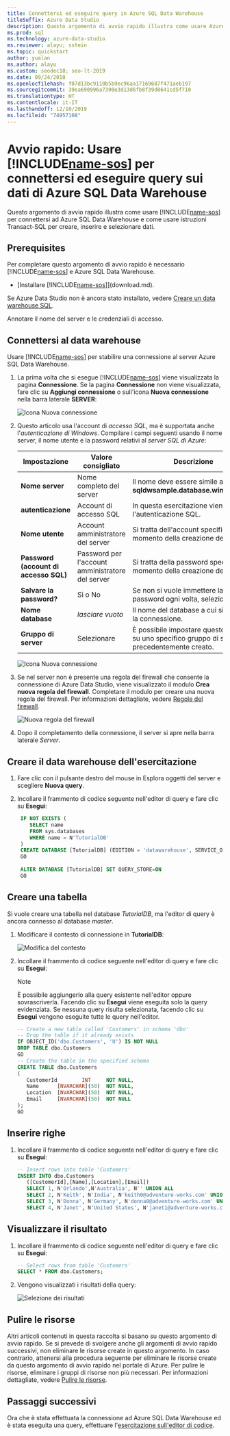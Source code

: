 ```yaml
---
title: Connettersi ed eseguire query in Azure SQL Data Warehouse
titleSuffix: Azure Data Studio
description: Questo argomento di avvio rapido illustra come usare Azure Data Studio per connettersi ad Azure SQL Data Warehouse ed eseguire una query
ms.prod: sql
ms.technology: azure-data-studio
ms.reviewer: alayu; sstein
ms.topic: quickstart
author: yualan
ms.author: alayu
ms.custom: seodec18; seo-lt-2019
ms.date: 09/24/2018
ms.openlocfilehash: f07d13bc9110b5b9ec96aa17169687f471aeb197
ms.sourcegitcommit: 39ea690996a7390e3d13d6fb8f39d8641cd5f710
ms.translationtype: HT
ms.contentlocale: it-IT
ms.lasthandoff: 12/10/2019
ms.locfileid: "74957108"
---
```

# <a name="quickstart-use-includename-sosincludesname-sos-shortmd-to-connect-and-query-data-in-azure-sql-data-warehouse"></a>Avvio rapido: Usare [!INCLUDE[name-sos](../includes/name-sos-short.md)] per connettersi ed eseguire query sui dati di Azure SQL Data Warehouse

Questo argomento di avvio rapido illustra come usare [!INCLUDE[name-sos](../includes/name-sos-short.md)] per connettersi ad Azure SQL Data Warehouse e come usare istruzioni Transact-SQL per creare, inserire e selezionare dati. 

## <a name="prerequisites"></a>Prerequisites
Per completare questo argomento di avvio rapido è necessario [!INCLUDE[name-sos](../includes/name-sos-short.md)] e Azure SQL Data Warehouse.

- [Installare [!INCLUDE[name-sos](../includes/name-sos-short.md)]](download.md).

Se Azure Data Studio non è ancora stato installato, vedere [Creare un data warehouse SQL](https://docs.microsoft.com/azure/sql-data-warehouse/sql-data-warehouse-get-started-provision).

Annotare il nome del server e le credenziali di accesso.


## <a name="connect-to-your-data-warehouse"></a>Connettersi al data warehouse

Usare [!INCLUDE[name-sos](../includes/name-sos-short.md)] per stabilire una connessione al server Azure SQL Data Warehouse.

1. La prima volta che si esegue [!INCLUDE[name-sos](../includes/name-sos-short.md)] viene visualizzata la pagina **Connessione**. Se la pagina **Connessione** non viene visualizzata, fare clic su **Aggiungi connessione** o sull'icona **Nuova connessione** nella barra laterale **SERVER**:
   
   ![Icona Nuova connessione](media/quickstart-sql-dw/new-connection-icon.png)

2. Questo articolo usa l'account di *accesso SQL*, ma è supportata anche l'*autenticazione di Windows*. Compilare i campi seguenti usando il nome server, il nome utente e la password relativi al *server SQL di Azure*:

   | Impostazione       | Valore consigliato | Descrizione |
   | ------------ | ------------------ | ------------------------------------------------- | 
   | **Nome server** | Nome completo del server | Il nome deve essere simile a: **sqldwsample.database.windows.net** |
   | **autenticazione** | Account di accesso SQL| In questa esercitazione viene usata l'autenticazione SQL. |
   | **Nome utente** | Account amministratore del server | Si tratta dell'account specificato al momento della creazione del server. |
   | **Password (account di accesso SQL)** | Password per l'account amministratore del server | Si tratta della password specificata al momento della creazione del server. |
   | **Salvare la password?** | Sì o No | Se non si vuole immettere la password ogni volta, selezionare Sì. |
   | **Nome database** | *lasciare vuoto* | Il nome del database a cui si effettua la connessione. |
   | **Gruppo di server** | Selezionare <Default> | È possibile impostare questo campo su uno specifico gruppo di server precedentemente creato. | 

   ![Icona Nuova connessione](media/quickstart-sql-dw/new-connection-screen.png) 

3. Se nel server non è presente una regola del firewall che consente la connessione di Azure Data Studio, viene visualizzato il modulo **Crea nuova regola del firewall**. Completare il modulo per creare una nuova regola del firewall. Per informazioni dettagliate, vedere [Regole del firewall](https://docs.microsoft.com/azure/sql-database/sql-database-firewall-configure).

   ![Nuova regola del firewall](media/quickstart-sql-dw/firewall.png)  

4. Dopo il completamento della connessione, il server si apre nella barra laterale *Server*.

## <a name="create-the-tutorial-data-warehouse"></a>Creare il data warehouse dell'esercitazione
1. Fare clic con il pulsante destro del mouse in Esplora oggetti del server e scegliere **Nuova query**.

1. Incollare il frammento di codice seguente nell'editor di query e fare clic su **Esegui**:

   ```sql
    IF NOT EXISTS (
       SELECT name
       FROM sys.databases
       WHERE name = N'TutorialDB'
    )
    CREATE DATABASE [TutorialDB] (EDITION = 'datawarehouse', SERVICE_OBJECTIVE='DW100');
    GO  
    
    ALTER DATABASE [TutorialDB] SET QUERY_STORE=ON
    GO
   ```


## <a name="create-a-table"></a>Creare una tabella

Si vuole creare una tabella nel database *TutorialDB*, ma l'editor di query è ancora connesso al database *master*. 

1. Modificare il contesto di connessione in **TutorialDB**:

   ![Modifica del contesto](media/quickstart-sql-database/change-context.png)


1. Incollare il frammento di codice seguente nell'editor di query e fare clic su **Esegui**:

   > [!NOTE]
   > È possibile aggiungerlo alla query esistente nell'editor oppure sovrascriverla. Facendo clic su **Esegui** viene eseguita solo la query evidenziata. Se nessuna query risulta selezionata, facendo clic su **Esegui** vengono eseguite tutte le query nell'editor.

   ```sql
   -- Create a new table called 'Customers' in schema 'dbo'
   -- Drop the table if it already exists
   IF OBJECT_ID('dbo.Customers', 'U') IS NOT NULL
   DROP TABLE dbo.Customers
   GO
   -- Create the table in the specified schema
   CREATE TABLE dbo.Customers
   (
      CustomerId        INT     NOT NULL,
      Name      [NVARCHAR](50)  NOT NULL,
      Location  [NVARCHAR](50)  NOT NULL,
      Email     [NVARCHAR](50)  NOT NULL
   );
   GO
   ```


## <a name="insert-rows"></a>Inserire righe

1. Incollare il frammento di codice seguente nell'editor di query e fare clic su **Esegui**:

   ```sql
   -- Insert rows into table 'Customers'
   INSERT INTO dbo.Customers
      ([CustomerId],[Name],[Location],[Email])
      SELECT 1, N'Orlando',N'Australia', N'' UNION ALL
      SELECT 2, N'Keith', N'India', N'keith0@adventure-works.com' UNION ALL
      SELECT 3, N'Donna', N'Germany', N'donna0@adventure-works.com' UNION ALL
      SELECT 4, N'Janet', N'United States', N'janet1@adventure-works.com'
   ```


## <a name="view-the-result"></a>Visualizzare il risultato
1. Incollare il frammento di codice seguente nell'editor di query e fare clic su **Esegui**:

   ```sql
   -- Select rows from table 'Customers'
   SELECT * FROM dbo.Customers;
   ```

1. Vengono visualizzati i risultati della query:

   ![Selezione dei risultati](media/quickstart-sql-dw/select-results.png)


## <a name="clean-up-resources"></a>Pulire le risorse

Altri articoli contenuti in questa raccolta si basano su questo argomento di avvio rapido. Se si prevede di svolgere anche gli argomenti di avvio rapido successivi, non eliminare le risorse create in questo argomento. In caso contrario, attenersi alla procedura seguente per eliminare le risorse create da questo argomento di avvio rapido nel portale di Azure.
Per pulire le risorse, eliminare i gruppi di risorse non più necessari. Per informazioni dettagliate, vedere [Pulire le risorse](https://docs.microsoft.com/azure/sql-database/sql-database-get-started-portal#clean-up-resources).


## <a name="next-steps"></a>Passaggi successivi

Ora che è stata effettuata la connessione ad Azure SQL Data Warehouse ed è stata eseguita una query, effettuare l'[esercitazione sull'editor di codice](tutorial-sql-editor.md).
